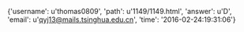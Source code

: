 {'username': u'thomas0809', 'path': u'1149/1149.html', 'answer': u'D', 'email': u'qyj13@mails.tsinghua.edu.cn', 'time': '2016-02-24:19:31:06'}